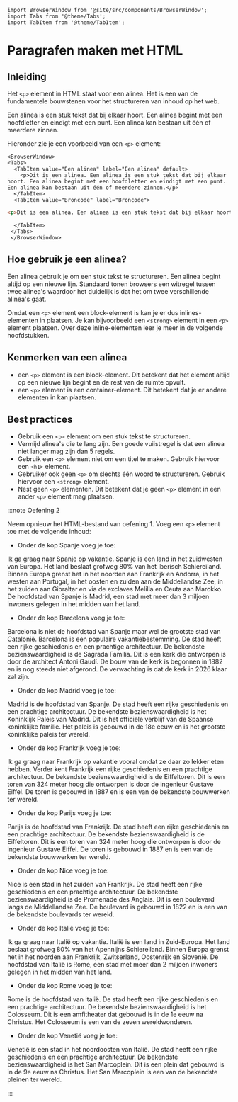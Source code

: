 ```mdx-code-block
import BrowserWindow from '@site/src/components/BrowserWindow';
import Tabs from '@theme/Tabs';
import TabItem from '@theme/TabItem';
```

# Paragrafen maken met HTML

## Inleiding

Het `<p>` element in HTML staat voor een alinea. Het is een van de fundamentele bouwstenen voor het structureren van inhoud op het web.

Een alinea is een stuk tekst dat bij elkaar hoort. Een alinea begint met een hoofdletter en eindigt met een punt. Een alinea kan bestaan uit één of meerdere zinnen.

Hieronder zie je een voorbeeld van een `<p>` element:

```mdx-code-block
<BrowserWindow>
<Tabs>
  <TabItem value="Een alinea" label="Een alinea" default>
    <p>Dit is een alinea. Een alinea is een stuk tekst dat bij elkaar hoort. Een alinea begint met een hoofdletter en eindigt met een punt. Een alinea kan bestaan uit één of meerdere zinnen.</p>
  </TabItem>
  <TabItem value="Broncode" label="Broncode">
```

```html
<p>Dit is een alinea. Een alinea is een stuk tekst dat bij elkaar hoort. Een alinea begint met een hoofdletter en eindigt met een punt. Een alinea kan bestaan uit één of meerdere zinnen.</p>
```

```mdx-code-block
  </TabItem>
 </Tabs>
 </BrowserWindow>
  ```

## Hoe gebruik je een alinea?

Een alinea gebruik je om een stuk tekst te structureren. Een alinea begint altijd op een nieuwe lijn. Standaard tonen browsers een witregel tussen twee alinea's 
waardoor het duidelijk is dat het om twee verschillende alinea's gaat.

Omdat een `<p>` element een block-element is kan je er dus inlines-elementen in plaatsen. Je kan bijvoorbeeld een `<strong>` element in een `<p>` element plaatsen.
Over deze inline-elementen leer je meer in de volgende hoofdstukken.


## Kenmerken van een alinea

- een `<p>` element is een block-element. Dit betekent dat het element altijd op een nieuwe lijn begint en de rest van de ruimte opvult.
- een `<p>` element is een container-element. Dit betekent dat je er andere elementen in kan plaatsen.

## Best practices

- Gebruik een `<p>` element om een stuk tekst te structureren.
- Vermijd alinea's die te lang zijn. Een goede vuiistregel is dat een alinea niet langer mag zijn dan 5 regels.
- Gebruik een `<p>` element niet om een titel te maken. Gebruik hiervoor een `<h1>` element.
- Gebruiker ook geen `<p>` om slechts één woord te structureren. Gebruik hiervoor een `<strong>` element.
- Nest geen `<p>` elementen. Dit betekent dat je geen `<p>` element in een ander `<p>` element mag plaatsen.

:::note Oefening 2

Neem opnieuw het HTML-bestand van oefening 1. Voeg een `<p>` element toe met de volgende inhoud:

- Onder de kop Spanje voeg je toe:

Ik ga graag naar Spanje op vakantie. Spanje is een land in het zuidwesten van Europa. Het land beslaat grofweg 80% van het Iberisch Schiereiland. Binnen Europa grenst het in het noorden aan Frankrijk en Andorra, in het westen aan Portugal, in het oosten en zuiden aan de Middellandse Zee, in het zuiden aan Gibraltar en via de exclaves Melilla en Ceuta aan Marokko. De hoofdstad van Spanje is Madrid, een stad met meer dan 3 miljoen inwoners gelegen in het midden van het land.

- Onder de kop Barcelona voeg je toe:

Barcelona is niet de hoofdstad van Spanje maar wel de grootste stad van Catalonië. Barcelona is een populaire vakantiebestemming. De stad heeft een rijke geschiedenis en een prachtige architectuur. De bekendste bezienswaardigheid is de Sagrada Familia. Dit is een kerk die ontworpen is door de architect Antoni Gaudí. De bouw van de kerk is begonnen in 1882 en is nog steeds niet afgerond. De verwachting is dat de kerk in 2026 klaar zal zijn.

- Onder de kop Madrid voeg je toe:

Madrid is de hoofdstad van Spanje. De stad heeft een rijke geschiedenis en een prachtige architectuur. De bekendste bezienswaardigheid is het Koninklijk Paleis van Madrid. Dit is het officiële verblijf van de Spaanse koninklijke familie. Het paleis is gebouwd in de 18e eeuw en is het grootste koninklijke paleis ter wereld.

- Onder de kop Frankrijk voeg je toe:

Ik ga graag naar Frankrijk op vakantie vooral omdat ze daar zo lekker eten hebben. Verder kent Frankrijk een rijke geschiedenis en een prachtige architectuur. De bekendste bezienswaardigheid is de Eiffeltoren. Dit is een toren van 324 meter hoog die ontworpen is door de ingenieur Gustave Eiffel. De toren is gebouwd in 1887 en is een van de bekendste bouwwerken ter wereld.

- Onder de kop Parijs voeg je toe:

Parijs is de hoofdstad van Frankrijk. De stad heeft een rijke geschiedenis en een prachtige architectuur. De bekendste bezienswaardigheid is de Eiffeltoren. Dit is een toren van 324 meter hoog die ontworpen is door de ingenieur Gustave Eiffel. De toren is gebouwd in 1887 en is een van de bekendste bouwwerken ter wereld.

- Onder de kop Nice voeg je toe:

Nice is een stad in het zuiden van Frankrijk. De stad heeft een rijke geschiedenis en een prachtige architectuur. De bekendste bezienswaardigheid is de Promenade des Anglais. Dit is een boulevard langs de Middellandse Zee. De boulevard is gebouwd in 1822 en is een van de bekendste boulevards ter wereld.

- Onder de kop Italië voeg je toe:

Ik ga graag naar Italië op vakantie. Italië is een land in Zuid-Europa. Het land beslaat grofweg 80% van het Apennijns Schiereiland. Binnen Europa grenst het in het noorden aan Frankrijk, Zwitserland, Oostenrijk en Slovenië. De hoofdstad van Italië is Rome, een stad met meer dan 2 miljoen inwoners gelegen in het midden van het land.

- Onder de kop Rome voeg je toe:

Rome is de hoofdstad van Italië. De stad heeft een rijke geschiedenis en een prachtige architectuur. De bekendste bezienswaardigheid is het Colosseum. Dit is een amfitheater dat gebouwd is in de 1e eeuw na Christus. Het Colosseum is een van de zeven wereldwonderen.

- Onder de kop Venetië voeg je toe:

Venetië is een stad in het noordoosten van Italië. De stad heeft een rijke geschiedenis en een prachtige architectuur. De bekendste bezienswaardigheid is het San Marcoplein. Dit is een plein dat gebouwd is in de 9e eeuw na Christus. Het San Marcoplein is een van de bekendste pleinen ter wereld.

:::



